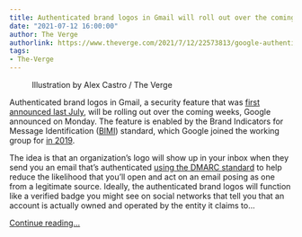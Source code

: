 ```yaml
---
title: Authenticated brand logos in Gmail will roll out over the coming weeks
date: "2021-07-12 16:00:00"
author: The Verge
authorlink: https://www.theverge.com/2021/7/12/22573813/google-authenticated-brand-logos-gmail-rolling-out-bimi-dmarc
tags:
- The-Verge
---
```

<figure>
      <img alt="" src="https://cdn.vox-cdn.com/thumbor/yai1whB5paxAA8vaen087siDmn0=/0x0:2040x1360/1310x873/cdn.vox-cdn.com/uploads/chorus_image/image/69571036/acastro_180424_1777_gmail_0001.0.0.jpg" />
        <figcaption>Illustration by Alex Castro / The Verge</figcaption>
    </figure>

  <p id="uYkZk0">Authenticated brand logos in Gmail, a security feature that was <a href="https://www.theverge.com/2020/7/22/21333886/google-gmail-bimi-logo-authentication-trial-brand-indicators-for-message-identification">first announced last July</a>, will be rolling out over the coming weeks, Google announced on Monday. The feature is enabled by the Brand Indicators for Message Identification (<a href="https://bimigroup.org/">BIMI</a>) standard, which Google joined the working group for <a href="https://www.prnewswire.com/news-releases/google-joins-authindicators-working-group-and-commits-to-bimi-pilot-300890074.html">in 2019</a>.</p>
<p id="BDf3WE">The idea is that an organization’s logo will show up in your inbox when they send you an email that’s authenticated <a href="https://support.google.com/a/answer/2466580?hl=en">using the DMARC standard</a> to help reduce the likelihood that you’ll open and act on an email posing as one from a legitimate source. Ideally, the authenticated brand logos will function like a verified badge you might see on social networks that tell you that an account is actually owned and operated by the entity it claims to...</p>
  <p>
    <a href="https://www.theverge.com/2021/7/12/22573813/google-authenticated-brand-logos-gmail-rolling-out-bimi-dmarc">Continue reading&hellip;</a>
  </p>